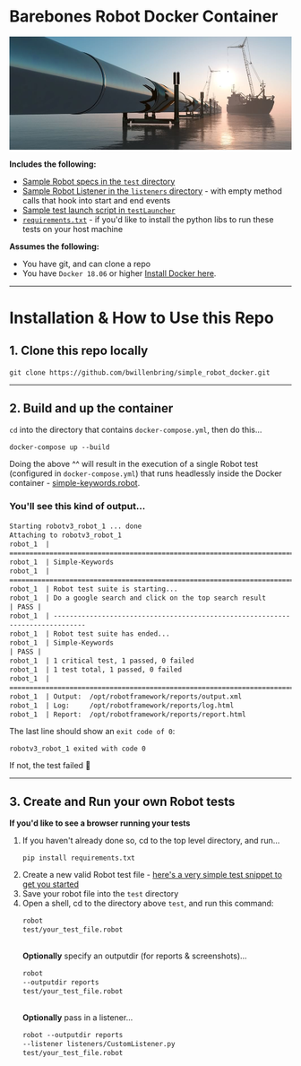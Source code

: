 # Barebones Robot Docker Container


[repoImage]: fixtures/pipeline.jpg "Barebones Robot Docker Container"

![repoImage]

**Includes the following:**
- [Sample Robot specs in the `test` directory](test/)
- [Sample Robot Listener in the `listeners` directory](listeners/CustomListener.py) - with empty method calls that hook into start and end events
- [Sample test launch script in `testLauncher`](testLauncher/testLauncher.py)
- [`requirements.txt`](requirements.txt) - if you'd like to install the python libs to run these tests on your host machine

**Assumes the following:**
- You have git, and can clone a repo
- You have `Docker 18.06` or higher [Install Docker here](https://docs.docker.com/install/).

----

# Installation & How to Use this Repo
## 1. Clone this repo locally
```
git clone https://github.com/bwillenbring/simple_robot_docker.git
```

----

## 2. Build and up the container
`cd` into the directory that contains `docker-compose.yml`, then do this...
```
docker-compose up --build
```

Doing the above ^^ will result in the execution of a single Robot test (configured in `docker-compose.yml`) that runs headlessly inside the Docker container - [simple-keywords.robot](test/simple-keywords.robot).

### You'll see this kind of output...
```
Starting robotv3_robot_1 ... done
Attaching to robotv3_robot_1
robot_1  | ==============================================================================
robot_1  | Simple-Keywords                                                               
robot_1  | ==============================================================================
robot_1  | Robot test suite is starting...
robot_1  | Do a google search and click on the top search result                 | PASS |
robot_1  | ------------------------------------------------------------------------------
robot_1  | Robot test suite has ended...
robot_1  | Simple-Keywords                                                       | PASS |
robot_1  | 1 critical test, 1 passed, 0 failed
robot_1  | 1 test total, 1 passed, 0 failed
robot_1  | ==============================================================================
robot_1  | Output:  /opt/robotframework/reports/output.xml
robot_1  | Log:     /opt/robotframework/reports/log.html
robot_1  | Report:  /opt/robotframework/reports/report.html
```
The last line should show an `exit code of 0`:
```
robotv3_robot_1 exited with code 0
```
If not, the test failed :grimacing:

----

## 3. Create and Run your own Robot tests
**If you'd like to see a browser running your tests**
1. If you haven't already done so, cd to the top level directory, and run... <br/><pre><code>pip install requirements.txt</code></pre>
1. Create a new valid Robot test file - [here's a very simple test snippet to get you started](test/simple-keywords.robot)
1. Save your robot file into the `test` directory
1. Open a shell, cd to the directory above `test`, and run this command: <br/><pre><code>robot test/your_test_file.robot</code></pre> <br/>**Optionally** specify an outputdir (for reports & screenshots)... <pre><code>robot --outputdir reports test/your_test_file.robot</code></pre><br/>**Optionally** pass in a listener...<br/><pre><code>robot --outputdir reports --listener listeners/CustomListener.py test/your_test_file.robot</code></pre>
